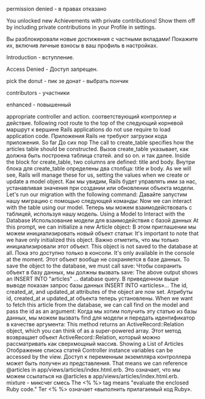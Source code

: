 permission denied - в правах отказано

You unlocked new Achievements with private contributions! Show them off by including private contributions in your Profile in settings.

Вы разблокировали новые достижения с частными вкладами! Покажите их, включив личные взносы в ваш профиль в настройках.

Introduction - вступление.

Access Denied - Доступ запрещен.

pick the donut - пик зе донат - выбрать пончик

contributors - участники

enhanced - повышенный

appropriate controller and action.
соответствующий контроллер и действие.
following root route to the top of the 
следующий корневой маршрут к вершине
Rails applications do not use require to load application code.
Приложения Rails не требуют загрузки кода приложения.
So far
До сих пор
The call to create_table specifies how the articles table should be constructed.
Вызов create_table указывает, как должна быть построена таблица статей.
and so on.
и так далее.
Inside the block for create_table, two columns are defined: title and body. 
Внутри блока для create_table определены два столбца: title и body.
As we will see, Rails will manage these for us, setting the values when we create or update a model object.
Как мы увидим, Rails будет управлять ими за нас, устанавливая значения при создании или обновлении объекта модели.
Let's run our migration with the following command:
Давайте запустим нашу миграцию с помощью следующей команды:
Now we can interact with the table using our model.
Теперь мы можем взаимодействовать с таблицей, используя нашу модель.
Using a Model to Interact with the Database
Использование модели для взаимодействия с базой данных
At this prompt, we can initialize a new Article object:
В этом приглашении мы можем инициализировать новый объект статьи:
It's important to note that we have only initialized this object. 
Важно отметить, что мы только инициализировали этот объект.
This object is not saved to the database at all.
Пока это доступно только в консоли.
It's only available in the console at the moment.
Этот объект вообще не сохраняется в базе данных.
To save the object to the database, we must call save:
Чтобы сохранить объект в базу данных, мы должны вызвать save:
The above output shows an INSERT INTO "articles" ... database query. 
В приведенном выше выводе показан запрос базы данных INSERT INTO «articles»...
The id, created_at, and updated_at attributes of the object are now set. 
Атрибуты id, created_at и updated_at объекта теперь установлены.
When we want to fetch this article from the database, we can call find on the model and pass the id as an argument:
Когда мы хотим получить эту статью из базы данных, мы можем вызвать find для модели и передать идентификатор в качестве аргумента:
This method returns an ActiveRecord::Relation object, which you can think of as a super-powered array.
Этот метод возвращает объект ActiveRecord::Relation, который можно рассматривать как сверхмощный массив.
Showing a List of Articles
Отображение списка статей
Controller instance variables can be accessed by the view. 
Доступ к переменным экземпляра контроллера может быть получен из представления.
That means we can reference @articles in app/views/articles/index.html.erb.
Это означает, что мы можем ссылаться на @articles в app/views/articles/index.html.erb.
mixture - миксчеr
смесь
The <% %> tag means "evaluate the enclosed Ruby code."
Тег <% %> означает «выполнить прилагаемый код Ruby».